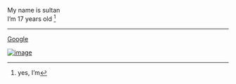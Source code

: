 My name is sultan  
Iʼm 17 years old [^1]
***
[^1]: yes, Iʼm

[Google](google.com "محرك البحث Google")

[![image](https://images.app.goo.gl/J5Xu7BgQGSbJjLDu5)](google.com)
